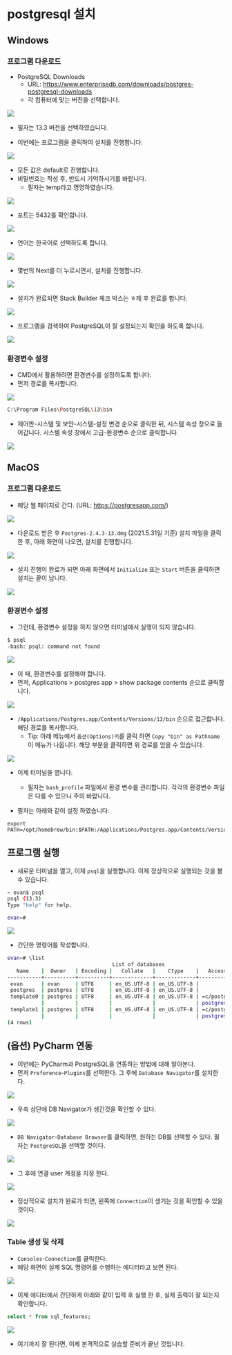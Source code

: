 # postgresql 설치
## Windows 
### 프로그램 다운로드
- PostgreSQL Downloads
    + URL: https://www.enterprisedb.com/downloads/postgres-postgresql-downloads
    + 각 컴퓨터에 맞는 버전을 선택합니다.
  
![](img/windows/install_01.png)

- 필자는 13.3 버전을 선택하였습니다. 

- 이번에는 프로그램을 클릭하여 설치를 진행합니다. 

![](img/windows/install_01.png)

- 모든 값은 default로 진행합니다. 
- 비밀번호는 작성 후, 반드시 기억하시기를 바랍니다. 
  + 필자는 temp라고 명명하였습니다.
  
![](img/windows/install_03.png)

- 포트는 5432를 확인합니다. 

![](img/windows/install_04.png)

- 언어는 한국어로 선택하도록 합니다. 

![](img/windows/install_05.png)

- 몇번의 Next를 더 누르시면서, 설치를 진행합니다. 

![](img/windows/install_06.png)

- 설치가 완료되면 Stack Builder 체크 박스는 ㅎ제 후 완료를 합니다. 

![](img/windows/install_07.png)

- 프로그램을 검색하여 PostgreSQL이 잘 설정되는지 확인을 하도록 합니다. 

![](img/windows/install_08.png)

### 환경변수 설정
- CMD에서 활용하려면 환경변수를 설정하도록 합니다. 
- 먼저 경로를 복사합니다.

![](img/windows/install_09.png)

```bash 
C:\Program Files\PostgreSQL\13\bin
```

- 제어판-시스템 및 보안-시스템-설정 변경 순으로 클릭한 뒤, 시스템 속성 창으로 들어갑니다. 시스템 속성 창에서 고급-환경변수 순으로 클릭합니다. 

![](img/windows/install_10.png)

## MacOS
### 프로그램 다운로드
- 해당 웹 페이지로 간다. (URL: https://postgresapp.com/)

![](img/macOS/install_01.png)
  
- 다운로드 받은 후 `Postgres-2.4.3-13.dmg` (2021.5.31일 기준) 설치 파일을 클릭한 후, 아래 화면이 나오면, 설치를 진행합니다. 

![](img/macOS/install_02.png)
  
- 설치 진행이 완료가 되면 아래 화면에서 `Initialize` 또는 `Start` 버튼을 클릭하면 설치는 끝이 납니다. 

![](img/macOS/install_03.png)


### 환경변수 설정
- 그런데, 환경변수 설정을 하지 않으면 터미널에서 실행이 되지 않습니다. 
```bash 
$ psql
-bash: psql: command not found
```

![](img/macOS/install_04.png)

- 이 때, 환경변수를 설정해야 합니다.
- 먼저, Applications > postgres app > show package contents 순으로 클릭합니다.

![](img/macOS/install_05.png)

- `/Applications/Postgres.app/Contents/Versions/13/bin` 순으로 접근합니다. 해당 경로를 복사합니다. 
  + Tip: 아래 메뉴에서 `옵션(Options)키`를 클릭 하면 `Copy "bin" as Pathname`이 메뉴가 나옵니다. 해당 부분을 클릭하면 위 경로를 얻을 수 있습니다. 
  
![](img/macOS/install_06.png)

  
- 이제 터미널을 엽니다. 
  + 필자는 `bash_profile` 파일에서 환경 변수를 관리합니다. 각각의 환경변수 파일은 다를 수 있으니 주의 바랍니다.

- 필자는 아래와 같이 설정 하였습니다. 
```bass
export PATH=/opt/homebrew/bin:$PATH:/Applications/Postgres.app/Contents/Versions/13/bin
```

## 프로그램 실행 
- 새로운 터미널을 열고, 이제 `psql`을 실행합니다. 이제 정상적으로 실행되는 것을 볼 수 있습니다. 
```bash
~ evan$ psql
psql (13.3)
Type "help" for help.

evan=# 
```

![](img/macOS/install_07.png)

- 간단한 명령어를 작성합니다. 
```bash 
evan=# \list
                                  List of databases
   Name    |  Owner   | Encoding |   Collate   |    Ctype    |   Access privileges   
-----------+----------+----------+-------------+-------------+-----------------------
 evan      | evan     | UTF8     | en_US.UTF-8 | en_US.UTF-8 | 
 postgres  | postgres | UTF8     | en_US.UTF-8 | en_US.UTF-8 | 
 template0 | postgres | UTF8     | en_US.UTF-8 | en_US.UTF-8 | =c/postgres          +
           |          |          |             |             | postgres=CTc/postgres
 template1 | postgres | UTF8     | en_US.UTF-8 | en_US.UTF-8 | =c/postgres          +
           |          |          |             |             | postgres=CTc/postgres
(4 rows)
```

## (옵션) PyCharm 연동
- 이번에는 PyCharm과 PostgreSQL을 연동하는 방법에 대해 알아본다. 
- 먼저 `Preference`-`Plugins`를 선택한다. 그 후에 `Database Navigator`를 설치한다. 

![](img/pycharm/install_01.png)

- 우측 상단에 DB Navigator가 생긴것을 확인할 수 있다. 

![](img/pycharm/install_02.png)

- `DB Navigator`-`Database Browser`를 클릭하면, 원하는 DB를 선택할 수 있다. 필자는 `PostgreSQL`을 선택할 것이다. 

![](img/pycharm/install_03.png)

- 그 후에 연결 user 계정을 지정 한다. 

![](img/pycharm/install_04.png)

- 정상적으로 설치가 완료가 되면, 왼쪽에 `Connection`이 생기는 것을 확인할 수 있을 것이다. 

![](img/pycharm/install_05.png)

### Table 생성 및 삭제
- `Consoles`-`Connection`를 클릭한다.
- 해당 화면이 실제 SQL 명령어를 수행하는 에디터라고 보면 된다. 

![](img/pycharm/install_06.png)

- 이제 에디터에서 간단하게 아래와 같이 입력 후 실행 한 후, 실제 출력이 잘 되는지 확인합니다. 
```sql 
select * from sql_features;
```
![](img/pycharm/install_07.png)

- 여기까지 잘 된다면, 이제 본격적으로 실습할 준비가 끝난 것입니다. 











